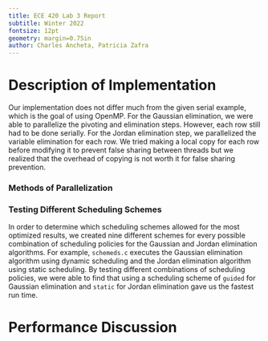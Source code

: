 ```yaml
---
title: ECE 420 Lab 3 Report
subtitle: Winter 2022
fontsize: 12pt
geometry: margin=0.75in
author: Charles Ancheta, Patricia Zafra
---
```


# Description of Implementation

Our implementation does not differ much from the given serial example, which is the goal of using OpenMP.
For the Gaussian elimination, we were able to parallelize the pivoting and elimination steps.
However, each row still had to be done serially.
For the Jordan elimination step, we parallelized the variable elimination for each row.
We tried making a local copy for each row before modifying it to prevent false sharing between threads but we realized that the overhead of copying is not worth it for false sharing prevention. <!-- Not sure about this, we haven't actually tried -->

### Methods of Parallelization

### Testing Different Scheduling Schemes

In order to determine which scheduling schemes allowed for the most optimized results, we created nine different schemes for every possible combination of scheduling policies for the Gaussian and Jordan elimination algorithms.
For example, `schemeds.c` executes the Gaussian elimination algorithm using dynamic scheduling and the Jordan elimination algorithm using static scheduling.
By testing different combinations of scheduling policies, we were able to find that using a scheduling scheme of `guided` for Gaussian elimination and `static` for Jordan elimination gave us the fastest run time. <!-- This could still change depending on what we get from the parallel pivoting -->

# Performance Discussion

